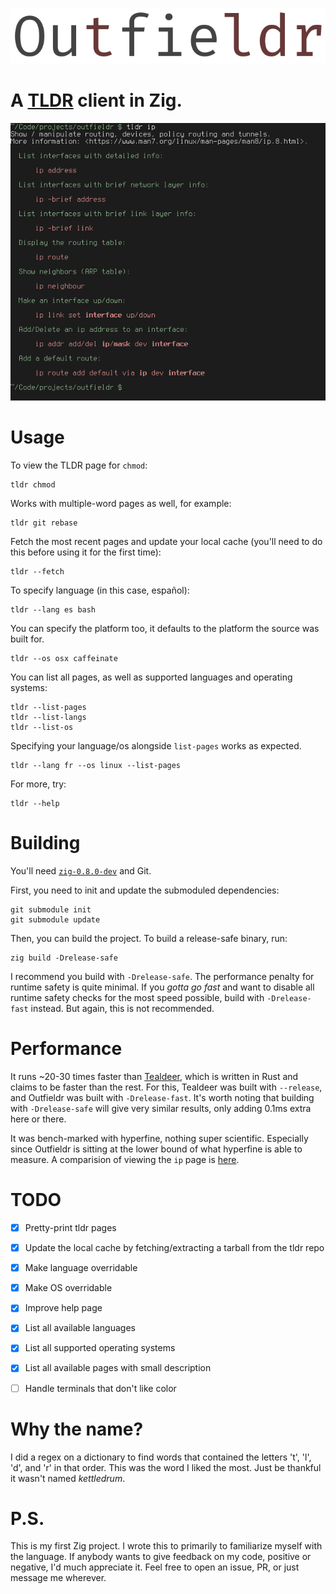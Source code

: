 ![](res/outfieldr-title.png)

# A [TLDR](https://github.com/tldr-pages/tldr) client in Zig.

![](res/example-ip.png)

# Usage

To view the TLDR page for `chmod`:
```
tldr chmod
```

Works with multiple-word pages as well, for example:
```
tldr git rebase
```

Fetch the most recent pages and update your local cache (you'll need
to do this before using it for the first time):
```
tldr --fetch
```

To specify language (in this case, español):
```
tldr --lang es bash
```

You can specify the platform too, it defaults to the platform the
source was built for.
```
tldr --os osx caffeinate
```

You can list all pages, as well as supported languages and operating
systems:
```
tldr --list-pages
tldr --list-langs
tldr --list-os
```

Specifying your language/os alongside `list-pages` works as expected.
```
tldr --lang fr --os linux --list-pages
```

For more, try:
```
tldr --help
```

# Building

You'll need [`zig-0.8.0-dev`](https://ziglang.org/download/) and Git.

First, you need to init and update the submoduled dependencies:
```
git submodule init
git submodule update
```

Then, you can build the project. To build a release-safe binary, run:
```
zig build -Drelease-safe
```

I recommend you build with `-Drelease-safe`. The performance penalty
for runtime safety is quite minimal. If you _gotta go fast_ and want
to disable all runtime safety checks for the most speed possible,
build with `-Drelease-fast` instead. But again, this is not
recommended.

# Performance

It runs ~20-30 times faster than
[Tealdeer](https://github.com/dbrgn/tealdeer), which is written in
Rust and claims to be faster than the rest. For this, Tealdeer was
built with `--release`, and Outfieldr was built with `-Drelease-fast`.
It's worth noting that building with `-Drelease-safe` will give very
similar results, only adding 0.1ms extra here or there.

It was bench-marked with hyperfine, nothing super scientific.
Especially since Outfieldr is sitting at the lower bound of what
hyperfine is able to measure. A comparision of viewing the `ip` page
is [here](bench/hyperfine-outfieldr-tealdeer-ip).

# TODO

- [X] Pretty-print tldr pages

- [X] Update the local cache by fetching/extracting a tarball from the tldr repo

- [X] Make language overridable

- [X] Make OS overridable

- [X] Improve help page

- [X] List all available languages

- [X] List all supported operating systems

- [X] List all available pages with small description

- [ ] Handle terminals that don't like color

# Why the name?

I did a regex on a dictionary to find words that contained the letters
't', 'l', 'd', and 'r' in that order. This was the word I liked the
most. Just be thankful it wasn't named _kettledrum_.

# P.S.

This is my first Zig project. I wrote this to primarily to familiarize
myself with the language. If anybody wants to give feedback on my
code, positive or negative, I'd much appreciate it. Feel free to open
an issue, PR, or just message me wherever.
